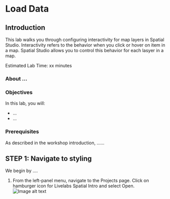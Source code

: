 # Load Data


## Introduction

This lab walks you through configuring interactivity for map layers in Spatial Studio. Interactivity refers to the behavior when you click or hover on item in a map. Spatial Studio allows you to control this behavior for each lasyer in a map. 

Estimated Lab Time: xx minutes


### About ...


### Objectives

In this lab, you will:
* ...
* ...

### Prerequisites

As described in the workshop introduction, ......


## **STEP 1:** Navigate to styling

We begin by ....

1. From the left-panel menu, navigate to the Projects page. Click on hamburger icon for Livelabs Spatial Intro and select Open. 
![Image alt text](images/apply-styling-1.png)